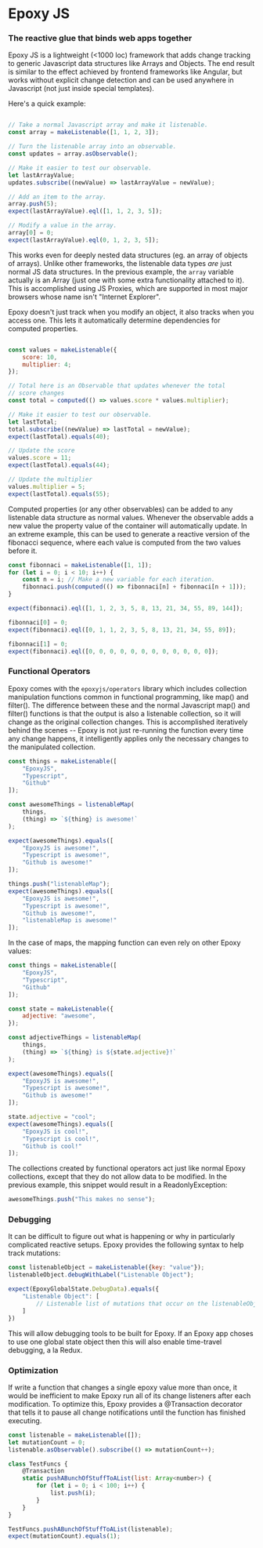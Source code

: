 # Epoxy JS
### The reactive glue that binds web apps together

Epoxy JS is a lightweight (<1000 loc) framework that adds change tracking to generic Javascript data structures
like Arrays and Objects. The end result is similar to the effect achieved by frontend frameworks like
Angular, but works without explicit change detection and can be used anywhere in Javascript (not just
inside special templates).

Here's a quick example:
```javascript

// Take a normal Javascript array and make it listenable.
const array = makeListenable([1, 1, 2, 3]);

// Turn the listenable array into an observable.
const updates = array.asObservable();

// Make it easier to test our observable.
let lastArrayValue;
updates.subscribe((newValue) => lastArrayValue = newValue);

// Add an item to the array.
array.push(5);
expect(lastArrayValue).eql([1, 1, 2, 3, 5]);

// Modify a value in the array.
array[0] = 0;
expect(lastArrayValue).eql(0, 1, 2, 3, 5]);

```

This works even for deeply nested data structures (eg. an array of objects of arrays). Unlike other
frameworks, the listenable data types _are_ just normal JS data structures. In the previous example,
the `array` variable actually is an Array (just one with some extra functionality attached to it).
This is accomplished using JS Proxies, which are supported in most major browsers whose name isn't
"Internet Explorer".

Epoxy doesn't just track when you modify an object, it also tracks when you access one. This lets
it automatically determine dependencies for computed properties.

```javascript

const values = makeListenable({
    score: 10,
    multiplier: 4;
});

// Total here is an Observable that updates whenever the total
// score changes
const total = computed(() => values.score * values.multiplier);

// Make it easier to test our observable.
let lastTotal;
total.subscribe((newValue) => lastTotal = newValue);
expect(lastTotal).equals(40);

// Update the score
values.score = 11;
expect(lastTotal).equals(44);

// Update the multiplier
values.multiplier = 5;
expect(lastTotal).equals(55);

```

Computed properties (or any other observables) can be added to any listenable data structure as
normal values. Whenever the observable adds a new value the property value of the container will
automatically update. In an extreme example, this can be used to generate a reactive version of
the fibonacci sequence, where each value is computed from the two values before it.

```javascript
const fibonnaci = makeListenable([1, 1]);
for (let i = 0; i < 10; i++) {
    const n = i; // Make a new variable for each iteration.
    fibonnaci.push(computed(() => fibonnaci[n] + fibonnaci[n + 1]));
}

expect(fibonnaci).eql([1, 1, 2, 3, 5, 8, 13, 21, 34, 55, 89, 144]);

fibonnaci[0] = 0;
expect(fibonnaci).eql([0, 1, 1, 2, 3, 5, 8, 13, 21, 34, 55, 89]);

fibonnaci[1] = 0;
expect(fibonnaci).eql([0, 0, 0, 0, 0, 0, 0, 0, 0, 0, 0, 0]);
```


### Functional Operators

Epoxy comes with the `epoxyjs/operators` library which includes collection manipulation functions
common in functional programming, like map() and filter(). The difference between these and the
normal Javascript map() and filter() functions is that the output is also a listenable collection,
so it will change as the original collection changes. This is accomplished iteratively behind the
scenes -- Epoxy is not just re-running the function every time any change happens, it intelligently
applies only the necessary changes to the manipulated collection.


```javascript
const things = makeListenable([
    "EpoxyJS",
    "Typescript",
    "Github"
]);

const awesomeThings = listenableMap(
    things,
    (thing) => `${thing} is awesome!`
);

expect(awesomeThings).equals([
    "EpoxyJS is awesome!",
    "Typescript is awesome!",
    "Github is awesome!"
]);

things.push("listenableMap");
expect(awesomeThings).equals([
    "EpoxyJS is awesome!",
    "Typescript is awesome!",
    "Github is awesome!",
    "listenableMap is awesome!"
]);
```

In the case of maps, the mapping function can even rely on other Epoxy values:

```javascript
const things = makeListenable([
    "EpoxyJS",
    "Typescript",
    "Github"
]);

const state = makeListenable({
    adjective: "awesome",
});

const adjectiveThings = listenableMap(
    things,
    (thing) => `${thing} is ${state.adjective}!`
);

expect(awesomeThings).equals([
    "EpoxyJS is awesome!",
    "Typescript is awesome!",
    "Github is awesome!"
]);

state.adjective = "cool";
expect(awesomeThings).equals([
    "EpoxyJS is cool!",
    "Typescript is cool!",
    "Github is cool!"
]);
```

The collections created by functional operators act just like normal Epoxy collections, except
that they do not allow data to be modified. In the previous example, this snippet would result
in a ReadonlyException:

```javascript
awesomeThings.push("This makes no sense");
```


### Debugging

It can be difficult to figure out what is happening or why in particularly complicated reactive
setups. Epoxy provides the following syntax to help track mutations:

```javascript
const listenableObject = makeListenable({key: "value"});
listenableObject.debugWithLabel("Listenable Object");

expect(EpoxyGlobalState.DebugData).equals({
    "Listenable Object": [
        // Listenable list of mutations that occur on the listenableObject instance.
    ]
})
```

This will allow debugging tools to be built for Epoxy. If an Epoxy app choses to use one global
state object then this will also enable time-travel debugging, a la Redux.


### Optimization

If write a function that changes a single epoxy value more than once, it would be inefficient to
make Epoxy run all of its change listeners after each modification. To optimize this, Epoxy
provides a @Transaction decorator that tells it to pause all change notifications until the
function has finished executing.

```javascript
const listenable = makeListenable([]);
let mutationCount = 0;
listenable.asObservable().subscribe(() => mutationCount++);

class TestFuncs {
    @Transaction
    static pushABunchOfStuffToAList(list: Array<number>) {
        for (let i = 0; i < 100; i++) {
            list.push(i);
        }
    }
}

TestFuncs.pushABunchOfStuffToAList(listenable);
expect(mutationCount).equals(1);
```